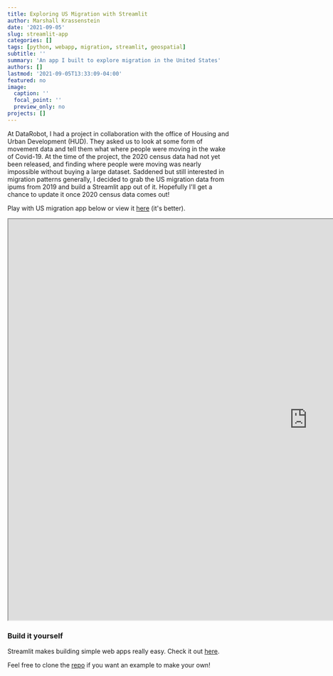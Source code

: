 ```yaml
---
title: Exploring US Migration with Streamlit
author: Marshall Krassenstein
date: '2021-09-05'
slug: streamlit-app
categories: []
tags: [python, webapp, migration, streamlit, geospatial]
subtitle: ''
summary: 'An app I built to explore migration in the United States'
authors: []
lastmod: '2021-09-05T13:33:09-04:00'
featured: no
image:
  caption: ''
  focal_point: ''
  preview_only: no
projects: []
---
```



At DataRobot, I had a project in collaboration with the office of Housing and Urban Development (HUD). They asked us to look at some form of movement data and tell them what where people were moving in the wake of Covid-19. At the time of the project, the 2020 census data had not yet been released, and finding where people were moving was nearly impossible without buying a large dataset. Saddened but still interested in migration patterns generally, I decided to grab the US migration data from ipums from 2019 and build a Streamlit app out of it. Hopefully I'll get a chance to update it once 2020 census data comes out!


<!-- ![Migration App](migration_demo.gif) -->
<!-- <div> -->
<!-- <img src="migration_demo.gif" alt="Migration app" style="text-align: center;> -->
<!-- </div> -->

Play with US migration app below or view it  [here](https://share.streamlit.io/mpkrass7/solid-octo-robot/migration_app.py) (it's better).


<iframe src="https://share.streamlit.io/mpkrass7/solid-octo-robot/migration_app.py?showcase=0" width="1344" height="900px"></iframe>

### Build it yourself

Streamlit makes building simple web apps really easy. Check it out [here](https://streamlit.io/).

Feel free to clone the [repo](https://github.com/mpkrass7/solid-octo-robot) if you want an example to make your own!
